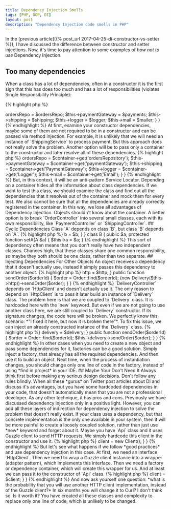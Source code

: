 ```yaml
---
title: Dependency Injection Smells
tags: [PHP, OOP, DI]
layout: post
description: "Dependency Injection code smells in PHP"
---
```


In the [previous article]({% post_url 2017-04-25-di-constructor-vs-setter %}), I have discussed the difference between constructor and setter injections. Now, it's time to pay attention to some examples of *how not to use* Dependency Injection.

## Too many dependencies

When a class has a lot of dependencies, often in a constructor it is the first sign that this has does too much and has a lot of responsibilities (violates Single Responsibility Principle):

{% highlight php %}
<?php

class OrderController
{
    public function __construct(
            OrdersRepository $ordersRepo, 
            PaymentGateway $payments, 
            ShippingService $shipping,
            Logger $logger
            Email $mailer
            )
    {
        $this->ordersRepo = $ordersRepo;
        $this->paymentGateway = $payments;
        $this->shipping = $shipping;
        $this->logger = $logger;
        $this->mail = $mailer;
    }
}
{% endhighlight %}

At first, examine your constructor dependencies, maybe some of them are not required to be in a constructor and can be passed via method injection. For example, it is unlikely that we will need an instance of `ShippingService` to process payment. But this approach does not really solve the problem. 

Another option will be to pass only a container to the constructor and later resolve all of these dependencies.

{% highlight php %}
<?php

class OrderController
{
    public function __construct(Container $container)
    {
        $this->ordersRepo = $container->get('ordersRepository');
        $this->paymentGateway = $container->get('paymentGateway');
        $this->shipping = $container->get('PaymentGateway');
        $this->logger = $container->get('Logger');
        $this->mail = $container->get('Email');
    }
}
{% endhighlight %}

But, in this context, it will be an anti-pattern Service Locator. Depending on a container hides all the information about class dependencies. If we want to test this class, we should examine the class and find out all the dependencies that it resolves out of the container and mock them for every test. We also cannot be sure that all the dependencies are already correctly registered in the container. In this way, we lose all advantages of Dependency Injection. Objects shouldn't know about the container.

A better option is to break `OrderController` into several small classes, each with its own responsibility, like `PaymentController` or `ShippingController`.

## Cyclic Dependencies

Class `A` depends on class `B`, but class `B` depends on `A`.

{% highlight php %}
<?php

class A {
    protected $b;

    public function __construct(B $b) {
        $this->b = $b;
    }
}

class B {
    public $a;

    protected function setA(A $a) {
        $this->a = $a;
    }
{% endhighlight %}

This sort of dependency often means that you don't really have two independent classes. Chances high, that these classes share one common responsibility, so maybe they both should be one class, rather than two separate.


## Injecting Dependencies For Other Objects

An object receives a dependency that it doesn't actually use, instead it simply passes this dependency to another object.

{% highlight php %}
<?php

class DeliveryController 
{
    protected $http;

    public function __construct(HttpClient $http)
    {
        $this->http = $http;
    }

    public function sendOrder($orderId)
    {
        $order = Order::find($orderId);

        (new Delivery($this->http))->sendOrder($order);
    }
}
{% endhighlight %}

`DeliveryController` depends on `HttpClient` and doesn't actually use it. The only reason to depend on `HttpClient` is to pass it later build an instance of `Delivery` class. The problem here is that we are coupled to `Delivery` class. It is hardcoded here with the `new` keyword. But even if we are not going to use another class here, we are still coupled to `Delivery` constructor. If its signature changes, the code here will be broken. We perfectly know this scenario: *"I fixed it here, but now it is broken there"*. To fix this issue, we can inject an already constructed instance of the `Delivery` class.

{% highlight php %}
<?php

class DeliveryController 
{
    protected $delivery;

    public function __construct(Delivery $delivery)
    {
        $this->delivery = $delivery;
    }

    public function sendOrder($orderId)
    {
        $order = Order::find($orderId);

        $this->delivery->sendOrder($order);
    }
}
{% endhighlight %}

In other cases when you need to create a new object and pass some dependencies for it, factories can be a good solution. Simply inject a factory, that already has all the required dependencies. And then use it to build an object. Next time, when the process of instantiation changes, you should change only one line of code in the factory, instead of using *find in project* in your IDE.

## Maybe Your Don't Need It

Always think first before making any serious design decisions. Don't follow any rules blindly. When all these *gurus* on Twitter post articles about DI and discuss it's advantages, but you have some hardcoded dependencies in your code, that doesn't automatically mean that you are not a professional developer. As any other technique, it has pros and cons. Previously we have discussed dependency injection only in a positive light. However, you can add all these layers of indirection for dependency injection to solve the problem that doesn't really exist. If your class uses a dependency, but that concrete implementation is the only one available in your system, then it will be more painful to create a loosely coupled solution, rather than just use *new* keyword and forget about it.

Maybe you have `Api` class and it uses Guzzle client to send HTTP requests. We simply hardcode this client in the constructor and use it.  

{% highlight php %}
<?php

namespace App\Api;

use GuzzleHttp\Client;

class Api 
{
    protected $client;

    public function __construct()    
    {
        $this->client = new Client();
    }
}
{% endhighlight %}

But let's see what happens if we follow *good practices* and use dependency injection in this case. At first, we need an interface `HttpClient`. Then we need to wrap a Guzzle client instance into a wrapper (adapter pattern), which implements this interface. Then we need a factory or dependency container, which will create this wrapper for us. And at least we can pass it to the constructor of `Api` class. 


{% highlight php %}
<?php

interface HttpClient {
    // ...
}

class GuzzleAdapter implements HttpClient{
    // ...
}

class Api 
{
    protected $client;

    public function __construct(HttpClient $client)    
    {
        $this->client = $client;
    }
}
{% endhighlight %}

And now ask yourself one question: *what is the probability that you will use another HTTP client implementation, instead of the Guzzle client?* In six months you will change it to Curl? I don't think so. Is it worth it? You have created all these classes and complexity to replace only one line of code, which is unlikely to be changed. 